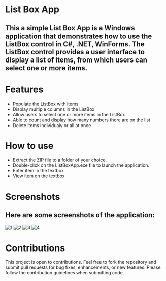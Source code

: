 # List Box App
## This a simple List Box App is a Windows application that demonstrates how to use the ListBox control in C#, .NET, WinForms. The ListBox control provides a user interface to display a list of items, from which users can select one or more items.

# Features
- Populate the ListBox with items
- Display multiple columns in the ListBox
- Allow users to select one or more items in the ListBox
- Able to count and display how many numbers there are on the list
- Delete items individualy or all at once

# How to use
- Extract the ZIP file to a folder of your choice.
- Double-click on the ListBoxApp.exe file to launch the application.
- Enter item in the textbox
- View item on the textbox

# Screenshots
## Here are some screenshots of the application:

![1](https://user-images.githubusercontent.com/61797706/234915467-680ef9e1-99cc-4891-8771-2bec928651ac.PNG)
![2](https://user-images.githubusercontent.com/61797706/234915476-62b0d908-c032-4572-b16c-0fe85c643c3d.PNG)
![3](https://user-images.githubusercontent.com/61797706/234915485-211da268-b32c-4328-9306-d0e688a87744.PNG)
![4](https://user-images.githubusercontent.com/61797706/234915490-14257592-15f9-4211-8ceb-ebcf85f9be55.PNG)


# Contributions
This project is open to contributions. Feel free to fork the repository and submit pull requests for bug fixes, enhancements, or new features. Please follow the contribution guidelines when submitting code.

